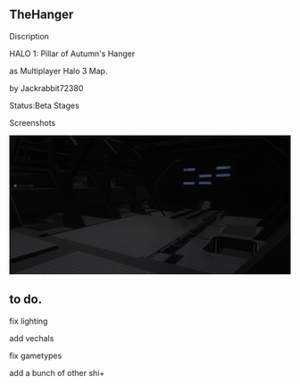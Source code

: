 ## TheHanger

Discription 

HALO 1: Pillar of Autumn's Hanger

as Multiplayer Halo 3 Map.

by Jackrabbit72380

Status:Beta Stages

Screenshots

![Screenshot](https://github.com/jackrabbit72380/Ho4kmmm/blob/master/common/H3EK/tags/levels/multi/thehanger/preview.jpg)

## to do.

fix lighting

add vechals

fix gametypes

add a bunch of other shi+
